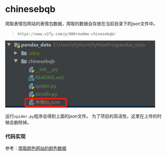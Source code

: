 # chinesebqb

爬取表情包网站的表情包数据，爬取的数据会存放在当前目录下的json文件中。

> `https://www.v2fy.com/p/000readme-chinesebqb/`

![](dic.png)

运行`spider.py`程序会得到上面的json文件。
为了项目的简洁性，这里在上传的时候会删除掉。

### 代码实现

参考：[爬取颜色网站的颜色数据][1]

[1]:https://github.com/yueyue10/PythonPro/tree/master/pandas_data/color
